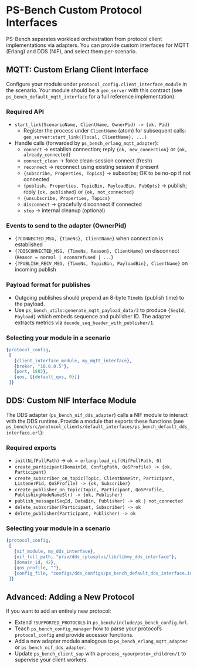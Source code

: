 # PS-Bench Custom Protocol Interfaces

PS-Bench separates workload orchestration from protocol client implementations via adapters. You can provide custom interfaces for MQTT (Erlang) and DDS (NIF), and select them per-scenario.

## MQTT: Custom Erlang Client Interface
Configure your module under `protocol_config.client_interface_module` in the scenario. Your module should be a `gen_server` with this contract (see `ps_bench_default_mqtt_interface` for a full reference implementation):

### Required API
- `start_link(ScenarioName, ClientName, OwnerPid) -> {ok, Pid}`
  - Register the process under `ClientName` (atom) for subsequent calls: `gen_server:start_link({local, ClientName}, ...)`
- Handle calls (forwarded by `ps_bench_erlang_mqtt_adapter`):
  - `connect` → establish connection; reply `{ok, new_connection}` or `{ok, already_connected}`
  - `connect_clean` → force clean-session connect (fresh)
  - `reconnect` → reconnect using existing session if present
  - `{subscribe, Properties, Topics}` → subscribe; OK to be no-op if not connected
  - `{publish, Properties, TopicBin, PayloadBin, PubOpts}` → publish; reply `{ok, published}` or `{ok, not_connected}`
  - `{unsubscribe, Properties, Topics}`
  - `disconnect` → gracefully disconnect if connected
  - `stop` → internal cleanup (optional)

### Events to send to the adapter (OwnerPid)
- `{?CONNECTED_MSG, {TimeNs}, ClientName}` when connection is established
- `{?DISCONNECTED_MSG, {TimeNs, Reason}, ClientName}` on disconnect (`Reason = normal | econnrefused | ...`)
- `{?PUBLISH_RECV_MSG, {TimeNs, TopicBin, PayloadBin}, ClientName}` on incoming publish

### Payload format for publishes
- Outgoing publishes should prepend an 8-byte `TimeNs` (publish time) to the payload.
- Use `ps_bench_utils:generate_mqtt_payload_data/3` to produce `{SeqId, Payload}` which embeds sequence and publisher ID. The adapter extracts metrics via `decode_seq_header_with_publisher/1`.

### Selecting your module in a scenario
```erlang
{protocol_config,
 [
   {client_interface_module, my_mqtt_interface},
   {broker, "10.0.0.5"},
   {port, 1883},
   {qos, [{default_qos, 0}]}
 ]}
```

## DDS: Custom NIF Interface Module
The DDS adapter (`ps_bench_nif_dds_adapter`) calls a NIF module to interact with the DDS runtime. Provide a module that exports these functions (see `ps_bench/src/protocol_clients/default_interfaces/ps_bench_default_dds_interface.erl`):

### Required exports
- `init(NifFullPath)` → `ok = erlang:load_nif(NifFullPath, 0)`
- `create_participant(DomainId, ConfigPath, QoSProfile) -> {ok, Participant}`
- `create_subscriber_on_topic(Topic, ClientNameStr, Participant, ListenerPid, QoSProfile) -> {ok, Subscriber}`
- `create_publisher_on_topic(Topic, Participant, QoSProfile, PublishingNodeNameStr) -> {ok, Publisher}`
- `publish_message(SeqId, DataBin, Publisher) -> ok | not_connected`
- `delete_subscriber(Participant, Subscriber) -> ok`
- `delete_publisher(Participant, Publisher) -> ok`

### Selecting your module in a scenario
```erlang
{protocol_config,
 [
   {nif_module, my_dds_interface},
   {nif_full_path, "priv/dds_cplusplus/lib/libmy_dds_interface"},
   {domain_id, 42},
   {qos_profile, ""},
   {config_file, "configs/dds_configs/ps_bench_default_dds_interface.ini"}
 ]}
```
## Advanced: Adding a New Protocol
If you want to add an entirely new protocol:
- Extend `?SUPPORTED_PROTOCOLS` in `ps_bench/include/ps_bench_config.hrl`.
- Teach `ps_bench_config_manager` how to parse your protocol’s `protocol_config` and provide accessor functions.
- Add a new adapter module analogous to `ps_bench_erlang_mqtt_adapter` or `ps_bench_nif_dds_adapter`.
- Update `ps_bench_client_sup` with a `process_<yourproto>_children/1` to supervise your client workers.

